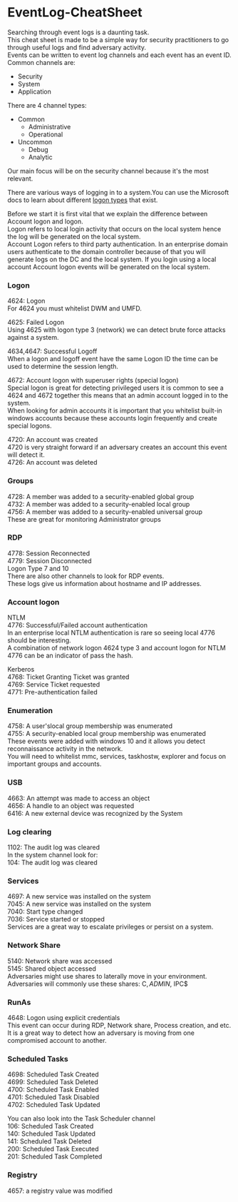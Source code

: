 # EventLog-CheatSheet
Searching through event logs is a daunting task.  
This cheat sheet is made to be a simple way for security practitioners to go through useful logs and find adversary activity.  
Events can be written to event log channels and each event has an event ID.   
Common channels are:  
* Security
* System
* Application  

There are 4 channel types:  
* Common
	- Administrative 
	- Operational
* Uncommon
	- Debug
	- Analytic



Our main focus will be on the security channel because it's the most relevant.  
  
There are various ways of logging in to a system.You can use the Microsoft docs to learn about different [logon types](https://docs.microsoft.com/en-us/windows-server/identity/securing-privileged-access/reference-tools-logon-types) that exist. 
  
Before we start it is first vital that we explain the difference between Account logon and logon.  
Logon refers to local login activity that occurs on the local system hence the log will be generated on the local system.  
Account Logon refers to third party authentication. In an enterprise domain users authenticate to the domain controller because of that you will generate logs on the DC and the local system. If you login using a local account Account logon events will be generated on the local system.  

### Logon
4624: Logon  
For 4624 you must whitelist DWM and UMFD.  
  
4625: Failed Logon  
Using 4625 with logon type 3 (network) we can detect brute force attacks against a system.  

  
4634,4647: Successful Logoff  
When a logon and logoff event have the same Logon ID the time can be used to determine the session length.  
  
4672: Account logon with superuser rights (special logon)  
Special logon is great for detecting privileged users it is common to see a 4624 and 4672 together this means that an admin account logged in to the system.  
When looking for admin accounts it is important that you whitelist built-in windows accounts because these accounts login frequently and create special logons.  
  
4720: An account was created  
4720 is very straight forward if an adversary creates an account this event will detect it.  
4726: An account was deleted  
  
  
### Groups
4728: A member was added to a security-enabled global group  
4732: A member was added to a security-enabled local group  
4756: A member was added to a security-enabled universal group  
These are great for monitoring Administrator groups    

 

### RDP
4778: Session Reconnected  
4779: Session Disconnected  
Logon Type 7 and 10  
There are also other channels to look for RDP events.  
These logs give us information about hostname and IP addresses.  



### Account logon
NTLM  
4776: Successful/Failed account authentication  
In an enterprise local NTLM authentication is rare so seeing local 4776 should be interesting.  
A combination of network logon 4624 type 3 and account logon for NTLM 4776 can be an indicator of pass the hash.  
  
Kerberos  
4768: Ticket Granting Ticket was granted   
4769: Service Ticket requested   
4771: Pre-authentication failed   

### Enumeration
4758: A user'slocal group membership was enumerated  
4755: A security-enabled local group membership was enumerated  
These events were added with windows 10 and it allows you detect reconnaissance activity in the network.  
You will need to whitelist mmc, services, taskhostw, explorer and focus on important groups and accounts.  


### USB
4663: An attempt was made to access an object  
4656: A handle to an object was requested  
6416: A new external device was recognized by the System  


### Log clearing
1102: The audit log was cleared  
In the system channel look for:  
104: The audit log was cleared

### Services
4697: A new service was installed on the system  
7045: A new service was installed on the system   
7040: Start type changed   
7036: Service started or stopped  
Services are a great way to escalate privileges or persist on a system.  



### Network Share  
5140: Network share was accessed  
5145: Shared object accessed  
Adversaries might use shares to laterally move in your environment.  
Adversaries will commonly use these shares: C$, ADMIN$, IPC$  


### RunAs  
4648: Logon using explicit credentials   
This event can occur during RDP, Network share, Process creation, and etc.  
It is a great way to detect how an adversary is moving from one compromised account to another.  


### Scheduled Tasks  
4698: Scheduled Task Created  
4699: Scheduled Task Deleted  
4700: Scheduled Task Enabled  
4701: Scheduled Task Disabled  
4702: Scheduled Task Updated  

You can also look into the Task Scheduler channel  
106: Scheduled Task Created  
140: Scheduled Task Updated  
141: Scheduled Task Deleted  
200: Scheduled Task Executed  
201: Scheduled Task Completed  

### Registry  
4657: a registry value was modified   




